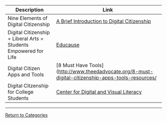 | Description | Link |
|-------------|------|
| Nine Elements of Digital Citizenship | [A Brief Introduction to Digital Citizenship](https://www.youtube.com/watch?v=oNB5JFLarH8) |
| Digital Citizenship + Liberal Arts = Students Empowered for Life | [Educause](https://er.educause.edu/articles/2017/6/digital-citizenship-liberal-arts-students-empowered-for-life) |
| Digital Citizen Apps and Tools | [8 Must Have Tools](http://www.theedadvocate.org/8-must-digital-citizenship-apps-tools-resources/ |
| Digital Citzenship for College Students | [Center for Digital and Visual Literacy](https://dcenter.agnesscott.org/general-information/digital-citizenship-for-college-students/) |

<hr>

[Return to Categories](./index.md)

